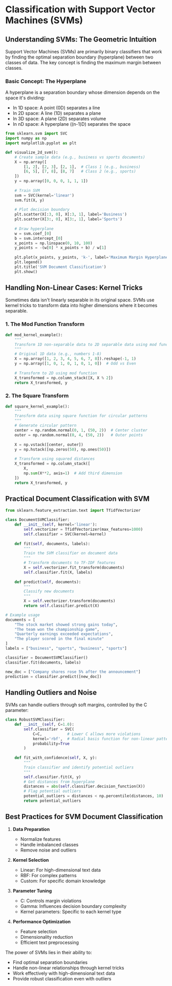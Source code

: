 # Classification with Support Vector Machines (SVMs)

## Understanding SVMs: The Geometric Intuition

Support Vector Machines (SVMs) are primarily binary classifiers that work by finding the optimal separation boundary (hyperplane) between two classes of data. The key concept is finding the maximum margin between classes.

### Basic Concept: The Hyperplane

A hyperplane is a separation boundary whose dimension depends on the space it's dividing:
- In 1D space: A point (0D) separates a line
- In 2D space: A line (1D) separates a plane
- In 3D space: A plane (2D) separates volume
- In nD space: A hyperplane ((n-1)D) separates the space

```python
from sklearn.svm import SVC
import numpy as np
import matplotlib.pyplot as plt

def visualize_2d_svm():
    # Create sample data (e.g., business vs sports documents)
    X = np.array([
        [1, 2], [2, 3], [2, 1],  # Class 1 (e.g., business)
        [6, 5], [7, 8], [8, 7]   # Class 2 (e.g., sports)
    ])
    y = np.array([0, 0, 0, 1, 1, 1])
    
    # Train SVM
    svm = SVC(kernel='linear')
    svm.fit(X, y)
    
    # Plot decision boundary
    plt.scatter(X[:3, 0], X[:3, 1], label='Business')
    plt.scatter(X[3:, 0], X[3:, 1], label='Sports')
    
    # Draw hyperplane
    w = svm.coef_[0]
    b = svm.intercept_[0]
    x_points = np.linspace(0, 10, 100)
    y_points = -(w[0] * x_points + b) / w[1]
    
    plt.plot(x_points, y_points, 'k-', label='Maximum Margin Hyperplane')
    plt.legend()
    plt.title('SVM Document Classification')
    plt.show()
```

## Handling Non-Linear Cases: Kernel Tricks

Sometimes data isn't linearly separable in its original space. SVMs use kernel tricks to transform data into higher dimensions where it becomes separable.

### 1. The Mod Function Transform
```python
def mod_kernel_example():
    """
    Transform 1D non-separable data to 2D separable data using mod function
    """
    # Original 1D data (e.g., numbers 1-8)
    X = np.array([1, 2, 3, 4, 5, 6, 7, 8]).reshape(-1, 1)
    y = np.array([1, 0, 1, 0, 1, 0, 1, 0])  # Odd vs Even
    
    # Transform to 2D using mod function
    X_transformed = np.column_stack([X, X % 2])
    return X_transformed, y
```

### 2. The Square Transform
```python
def square_kernel_example():
    """
    Transform data using square function for circular patterns
    """
    # Generate circular pattern
    center = np.random.normal(0, 1, (50, 2))  # Center cluster
    outer = np.random.normal(0, 4, (50, 2))   # Outer points
    
    X = np.vstack([center, outer])
    y = np.hstack([np.zeros(50), np.ones(50)])
    
    # Transform using squared distances
    X_transformed = np.column_stack([
        X,
        np.sum(X**2, axis=1)  # Add third dimension
    ])
    return X_transformed, y
```

## Practical Document Classification with SVM

```python
from sklearn.feature_extraction.text import TfidfVectorizer

class DocumentSVMClassifier:
    def __init__(self, kernel='linear'):
        self.vectorizer = TfidfVectorizer(max_features=1000)
        self.classifier = SVC(kernel=kernel)
        
    def fit(self, documents, labels):
        """
        Train the SVM classifier on document data
        """
        # Transform documents to TF-IDF features
        X = self.vectorizer.fit_transform(documents)
        self.classifier.fit(X, labels)
        
    def predict(self, documents):
        """
        Classify new documents
        """
        X = self.vectorizer.transform(documents)
        return self.classifier.predict(X)

# Example usage
documents = [
    "The stock market showed strong gains today",
    "The team won the championship game",
    "Quarterly earnings exceeded expectations",
    "The player scored in the final minute"
]
labels = ["business", "sports", "business", "sports"]

classifier = DocumentSVMClassifier()
classifier.fit(documents, labels)

new_doc = ["Company shares rose 5% after the announcement"]
prediction = classifier.predict([new_doc])
```

## Handling Outliers and Noise

SVMs can handle outliers through soft margins, controlled by the C parameter:

```python
class RobustSVMClassifier:
    def __init__(self, C=1.0):
        self.classifier = SVC(
            C=C,           # Lower C allows more violations
            kernel='rbf',  # Radial basis function for non-linear patterns
            probability=True
        )
        
    def fit_with_confidence(self, X, y):
        """
        Train classifier and identify potential outliers
        """
        self.classifier.fit(X, y)
        # Get distances from hyperplane
        distances = abs(self.classifier.decision_function(X))
        # Flag potential outliers
        potential_outliers = distances < np.percentile(distances, 10)
        return potential_outliers
```

## Best Practices for SVM Document Classification

1. **Data Preparation**
   - Normalize features
   - Handle imbalanced classes
   - Remove noise and outliers

2. **Kernel Selection**
   - Linear: For high-dimensional text data
   - RBF: For complex patterns
   - Custom: For specific domain knowledge

3. **Parameter Tuning**
   - C: Controls margin violations
   - Gamma: Influences decision boundary complexity
   - Kernel parameters: Specific to each kernel type

4. **Performance Optimization**
   - Feature selection
   - Dimensionality reduction
   - Efficient text preprocessing

The power of SVMs lies in their ability to:
- Find optimal separation boundaries
- Handle non-linear relationships through kernel tricks
- Work effectively with high-dimensional text data
- Provide robust classification even with outliers 